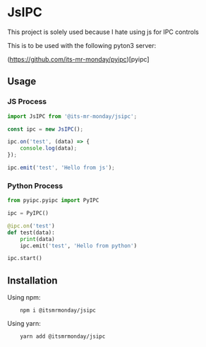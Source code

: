 # JsIPC

This project is solely used because I hate using js for IPC controls

This is to be used with the following pyton3 server:

(https://github.com/its-mr-monday/pyipc)[pyipc]



## Usage

### JS Process

```js
import JsIPC from '@its-mr-monday/jsipc';

const ipc = new JsIPC();

ipc.on('test', (data) => {
    console.log(data);
});

ipc.emit('test', 'Hello from js');
```

### Python Process

```py
from pyipc.pyipc import PyIPC

ipc = PyIPC()

@ipc.on('test')
def test(data):
    print(data)
    ipc.emit('test', 'Hello from python')

ipc.start()

```

## Installation

Using npm:
```console
    npm i @itsmrmonday/jsipc
```

Using yarn:
```console
    yarn add @itsmrmonday/jsipc
```